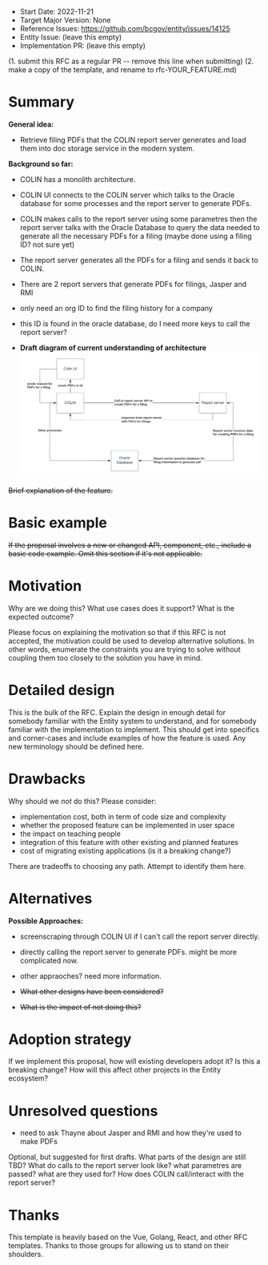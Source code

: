 - Start Date: 2022-11-21
- Target Major Version: None
- Reference Issues: https://github.com/bcgov/entity/issues/14125
- Entity Issue: (leave this empty)
- Implementation PR: (leave this empty)

(1. submit this RFC as a regular PR -- remove this line when submitting)
(2. make a copy of the template, and rename to rfc-YOUR_FEATURE.md)

# Summary

**General idea:**
- Retrieve filing PDFs that the COLIN report server generates and load them into doc storage service in the modern system.

**Background so far:**
 - COLIN has a monolith architecture.
 - COLIN UI connects to the COLIN server which talks to the Oracle database for some processes and the report server to generate PDFs.
 - COLIN makes calls to the report server using some parametres then the report server talks with the Oracle Database to query the data needed to generate all the necessary PDFs for a filing (maybe done using a filing ID? not sure yet)
 - The report server generates all the PDFs for a filing and sends it back to COLIN. 
 - There are 2 report servers that generate PDFs for filings, Jasper and RMI
 - only need an org ID to find the filing history for a company
 - this ID is found in the oracle database, do I need more keys to call the report server?

 - **Draft diagram of current understanding of architecture**
![Draft diagram](rfc-load-colin-pdfs-to-doc-store/Draft%20Diagram.png)

~~Brief explanation of the feature.~~

# Basic example


~~If the proposal involves a new or changed API, component, etc., include a basic code example.
Omit this section if it's not applicable.~~

# Motivation

Why are we doing this? What use cases does it support? What is the expected outcome?

Please focus on explaining the motivation so that if this RFC is not accepted, the motivation could be used to develop alternative solutions. In other words, enumerate the constraints you are trying to solve without coupling them too closely to the solution you have in mind.

# Detailed design

This is the bulk of the RFC. Explain the design in enough detail for somebody familiar with the Entity system to understand, and for somebody familiar with the implementation to implement. This should get into specifics and corner-cases and include examples of how the feature is used. Any new terminology should be defined here.

# Drawbacks

Why should we *not* do this? Please consider:

- implementation cost, both in term of code size and complexity
- whether the proposed feature can be implemented in user space
- the impact on teaching people
- integration of this feature with other existing and planned features
- cost of migrating existing applications (is it a breaking change?)

There are tradeoffs to choosing any path. Attempt to identify them here.

# Alternatives

**Possible Approaches:**
 - screenscraping through COLIN UI if I can't call the report server directly.
 - directly calling the report server to generate PDFs. might be more complicated now.
 - other appraoches? need more information.

- ~~What other designs have been considered?~~
- ~~What is the impact of not doing this?~~

# Adoption strategy

If we implement this proposal, how will existing developers adopt it? Is this a breaking change? How will this affect other projects in the Entity ecosystem?

# Unresolved questions

  - need to ask Thayne about Jasper and RMI and how they're used to make PDFs

Optional, but suggested for first drafts. What parts of the design are still TBD?
What do calls to the report server look like? what parametres are passed? what are they used for?
How does COLIN call/interact with the report server?

# Thanks

This template is heavily based on the Vue, Golang, React, and other RFC templates. Thanks to those groups for allowing us to stand on their shoulders.
